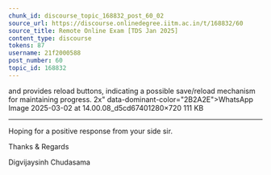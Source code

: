 ```yaml
---
chunk_id: discourse_topic_168832_post_60_02
source_url: https://discourse.onlinedegree.iitm.ac.in/t/168832/60
source_title: Remote Online Exam [TDS Jan 2025]
content_type: discourse
tokens: 87
username: 21f2000588
post_number: 60
topic_id: 168832
---
```


 and provides reload buttons, indicating a possible save/reload mechanism for maintaining progress. 2x" data-dominant-color="2B2A2E">WhatsApp Image 2025-03-02 at 14.00.08_d5cd67401280×720 111 KB

---

Hoping for a positive response from your side sir.

Thanks &amp; Regards

Digvijaysinh Chudasama
